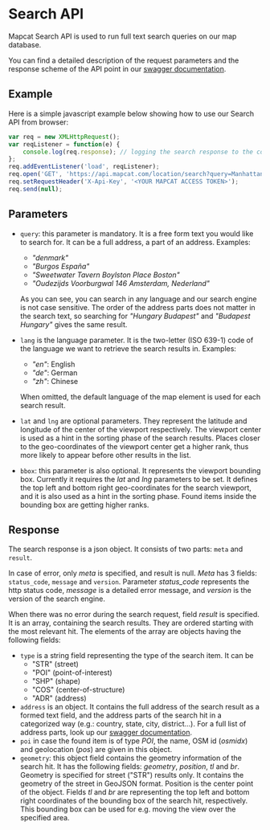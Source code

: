 # Search API

Mapcat Search API is used to run full text search queries on our map database.  

You can find a detailed description of the request parameters and the response scheme of the API point in our [swagger documentation](../swagger/#/Search_APIs/get_location_search).  

## Example
Here is a simple javascript example below showing how to use our Search API from browser:

```js
var req = new XMLHttpRequest();
var reqListener = function(e) {
    console.log(req.response); // logging the search response to the console
};
req.addEventListener('load', reqListener);
req.open('GET', 'https://api.mapcat.com/location/search?query=Manhattan', true);
req.setRequestHeader('X-Api-Key', '<YOUR MAPCAT ACCESS TOKEN>');
req.send(null);
```

## Parameters
* `query`: this parameter is mandatory. It is a free form text you would like to search for. It can be a full address, a part of an address. Examples:
    - _"denmark"_
    - _"Burgos España"_
    - _"Sweetwater Tavern Boylston Place Boston"_
    - _"Oudezijds Voorburgwal 146 Amsterdam, Nederland"_  

    As you can see, you can search in any language and our search engine is not case sensitive. The order of the address parts does not matter in the search text, so searching for _"Hungary Budapest"_ and _"Budapest Hungary"_ gives the same result.
* `lang` is the language parameter. It is the two-letter (ISO 639-1) code of the language we want to retrieve the search results in. Examples:
    - _"en"_: English
    - _"de"_: German
    - _"zh"_: Chinese

    When omitted, the default language of the map element is used for each search result.
* `lat` and `lng` are optional parameters. They represent the latitude and longitude of the center of the viewport respectively. The viewport center is used as a hint in the sorting phase of the search results. Places closer to the geo-coordinates of the viewport center get a higher rank, thus more likely to appear before other results in the list.
* `bbox`: this parameter is also optional. It represents the viewport bounding box. Currently it requires the _lat_ and _lng_ parameters to be set. It defines the top left and bottom right geo-coordinates for the search viewport, and it is also used as a hint in the sorting phase. Found items inside the bounding box are getting higher ranks.

## Response
The search response is a json object. It consists of two parts: `meta` and `result`.

In case of error, only _meta_ is specified, and result is null. _Meta_ has 3 fields: `status_code`, `message` and `version`. Parameter _status\_code_ represents the http status code, _message_ is a detailed error message, and _version_ is the version of the search engine.

When there was no error during the search request, field _result_ is specified. It is an array, containing the search results. They are ordered starting with the most relevant hit. The elements of the array are objects having the following fields:
* `type` is a string field representing the type of the search item. It can be
    - "STR" (street)
    - "POI" (point-of-interest)
    - "SHP" (shape)
    - "COS" (center-of-structure)
    - "ADR" (address)
* `address` is an object. It contains the full address of the search result as a formed text field, and the address parts of the search hit in a categorized way (e.g.: country, state, city, district...). For a full list of address parts, look up our [swagger documentation](../swagger/#/Search_APIs/get_location_search).
* `poi` in case the found item is of type _POI_, the name, OSM id (_osmidx_) and geolocation (_pos_) are given in this object.
* `geometry`: this object field contains the geometry information of the search hit. It has the following fields: _geometry_, _position_, _tl_ and _br_. Geometry is specified for street ("STR") results only. It contains the geometry of the street in GeoJSON format. Position is the center point of the object. Fields _tl_ and _br_ are representing the top left and bottom right coordinates of the bounding box of the search hit, respectively. This bounding box can be used for e.g. moving the view over the specified area.
